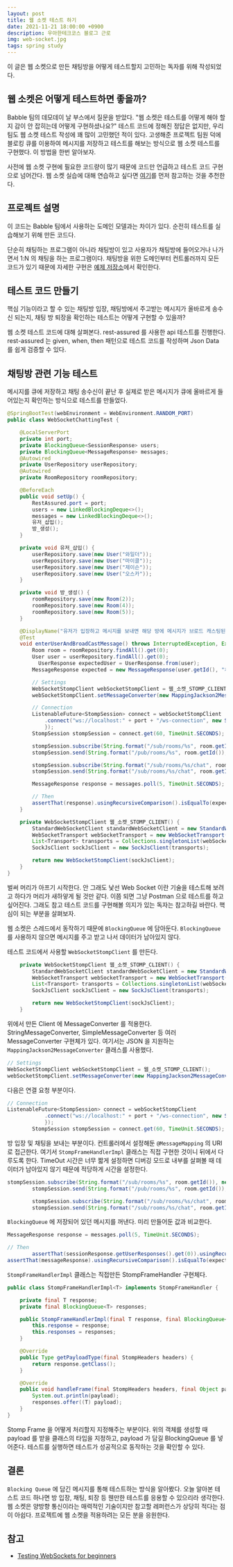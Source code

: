 ```yaml
---
layout: post
title: 웹 소켓 테스트 하기
date: 2021-11-21 18:00:00 +0900
description: 우아한테크코스 블로그 근로
img: web-socket.jpg
tags: spring study
---
```


이 글은 웹 소켓으로 만든 채팅방을 어떻게 테스트할지 고민하는 독자를 위해 작성되었다. 

## 웹 소켓은 어떻게 테스트하면 좋을까?

Babble 팀의 데모데이 날 부스에서 질문을 받았다. "웹 소켓은 테스트를 어떻게 해야 할 지 감이 안 잡히는데 어떻게 구현하셨나요?" 테스트 코드에 정해진 정답은 없지만, 우리 팀도 웹 소켓 테스트 작성에 꽤 많이 고민했던 적이 있다. 고생해준 프로젝트 팀원 덕에 블로킹 큐를 이용하여 메시지를 저장하고 테스트를 해보는 방식으로 웹 소켓 테스트를 구현했다. 이 방법을 한번 알아보자.

사전에 웹 소켓 구현에 필요한 코드량이 많기 때문에 코드만 언급하고 테스트 코드 구현으로 넘어간다. 웹 소켓 실습에 대해 연습하고 싶다면 [여기](https://tecoble.techcourse.co.kr/post/2021-09-05-web-socket-practice/)를 먼저 참고하는 것을 추천한다.

## 프로젝트 설명

이 코드는 Babble 팀에서 사용하는 도메인 모델과는 차이가 있다. 순전히 테스트를 실습해보기 위해 만든 코드다. 

단순히 채팅하는 프로그램이 아니라 채팅방이 있고 사용자가 채팅방에 들어오거나 나가면서 1:N 의 채팅을 하는 프로그램이다. 채팅방을 위한 도메인부터 컨트롤러까지 모든 코드가 있기 때문에 자세한 구현은 [예제 저장소](https://github.com/lns13301/jwp-web-socket/tree/feature/practice)에서 확인한다.



## 테스트 코드 만들기

핵심 기능이라고 할 수 있는 채팅방 입장, 채팅방에서 주고받는 메시지가 올바르게 송수신 되는지, 채팅 방 퇴장을 확인하는 테스트는 어떻게 구현할 수 있을까?

웹 소켓 테스트 코드에 대해 살펴본다. rest-assured 를 사용한 api 테스트를 진행한다. rest-assured 는 given, when, then 패턴으로 테스트 코드를 작성하며 Json Data 를 쉽게 검증할 수 있다.

## 채팅방 관련 기능 테스트

메시지를 큐에 저장하고 채팅 송수신이 끝난 후 실제로 받은 메시지가 큐에 올바르게 들어있는지 확인하는 방식으로 테스트를 만들었다.

```java
@SpringBootTest(webEnvironment = WebEnvironment.RANDOM_PORT)
public class WebSocketChattingTest {

    @LocalServerPort
    private int port;
    private BlockingQueue<SessionResponse> users;
    private BlockingQueue<MessageResponse> messages;
    @Autowired
    private UserRepository userRepository;
    @Autowired
    private RoomRepository roomRepository;

    @BeforeEach
    public void setUp() {
        RestAssured.port = port;
        users = new LinkedBlockingDeque<>();
        messages = new LinkedBlockingDeque<>();
        유저_삽입();
        방_생성();
    }

    private void 유저_삽입() {
        userRepository.save(new User("와일더"));
        userRepository.save(new User("마이클"));
        userRepository.save(new User("제이슨"));
        userRepository.save(new User("오스카"));
    }

    private void 방_생성() {
        roomRepository.save(new Room(2));
        roomRepository.save(new Room(4));
        roomRepository.save(new Room(5));
    }

    @DisplayName("유저가 입장하고 메시지를 보내면 해당 방에 메시지가 브로드 캐스팅된다.")
    @Test
    void enterUserAndBroadCastMessage() throws InterruptedException, ExecutionException, TimeoutException {
        Room room = roomRepository.findAll().get(0);
        User user = userRepository.findAll().get(0);
          UserResponse expectedUser = UserResponse.from(user);
        MessageResponse expected = new MessageResponse(user.getId(), "채팅을 보내 봅니다.");

        // Settings
        WebSocketStompClient webSocketStompClient = 웹_소켓_STOMP_CLIENT();
        webSocketStompClient.setMessageConverter(new MappingJackson2MessageConverter());

        // Connection
        ListenableFuture<StompSession> connect = webSocketStompClient
            .connect("ws://localhost:" + port + "/ws-connection", new StompSessionHandlerAdapter() {
            });
        StompSession stompSession = connect.get(60, TimeUnit.SECONDS);

        stompSession.subscribe(String.format("/sub/rooms/%s", room.getId()), new StompFrameHandlerImpl(new SessionResponse(), users));
        stompSession.send(String.format("/pub/rooms/%s", room.getId()), new SessionRequest(user.getId(), "1A2B3C4D"));

        stompSession.subscribe(String.format("/sub/rooms/%s/chat", room.getId()), new StompFrameHandlerImpl(new MessageResponse(), messages));
        stompSession.send(String.format("/sub/rooms/%s/chat", room.getId()), new MessageRequest(user.getId(), "채팅을 보내 봅니다."));

        MessageResponse response = messages.poll(5, TimeUnit.SECONDS);

        // Then
        assertThat(response).usingRecursiveComparison().isEqualTo(expected);
    }

    private WebSocketStompClient 웹_소켓_STOMP_CLIENT() {
        StandardWebSocketClient standardWebSocketClient = new StandardWebSocketClient();
        WebSocketTransport webSocketTransport = new WebSocketTransport(standardWebSocketClient);
        List<Transport> transports = Collections.singletonList(webSocketTransport);
        SockJsClient sockJsClient = new SockJsClient(transports);

        return new WebSocketStompClient(sockJsClient);
    }
}
```

벌써 머리가 아프기 시작한다. 안 그래도 낯선 Web Socket 이란 기술을 테스트해 보려고 하다가 머리가 새하얗게 될 것만 같다. 이쯤 되면 그냥 Postman 으로 테스트를 하고 싶어진다. 그래도 참고 테스트 코드를 구현해볼 의지가 있는 독자는 참고하길 바란다. 핵심이 되는 부분을 살펴보자.

웹 소켓은 스레드에서 동작하기 때문에 `BlockingQueue` 에 담아둔다. `BlockingQueue`를 사용하지 않으면 메시지를 주고 받고 나서 데이터가 남아있지 않다.

테스트 코드에서 사용할 `WebSocketStompClient` 를 만든다.

```java
    private WebSocketStompClient 웹_소켓_STOMP_CLIENT() {
        StandardWebSocketClient standardWebSocketClient = new StandardWebSocketClient();
        WebSocketTransport webSocketTransport = new WebSocketTransport(standardWebSocketClient);
        List<Transport> transports = Collections.singletonList(webSocketTransport);
        SockJsClient sockJsClient = new SockJsClient(transports);

        return new WebSocketStompClient(sockJsClient);
    }
```

위에서 만든 Client 에 MessageConverter 를 적용한다. StringMessageConverter, SimpleMessageConverter 등 여러 MessageConverter 구현체가 있다. 여기서는 JSON 을 지원하는 `MappingJackson2MessageConverter` 클래스를 사용했다.

```java
// Settings
WebSocketStompClient webSocketStompClient = 웹_소켓_STOMP_CLIENT();
webSocketStompClient.setMessageConverter(new MappingJackson2MessageConverter()); 
```

다음은 연결 요청 부분이다.

```java
// Connection
ListenableFuture<StompSession> connect = webSocketStompClient
            .connect("ws://localhost:" + port + "/ws-connection", new StompSessionHandlerAdapter() {
            });
        StompSession stompSession = connect.get(60, TimeUnit.SECONDS);
```

방 입장 및 채팅을 보내는 부분이다. 컨트롤러에서 설정해둔 `@MessageMapping` 의 URI 로 접근한다. 여기서 `StompFrameHandlerImpl` 클래스는 직접 구현한 것이니 뒤에서 다루도록 한다. TimeOut 시간은 너무 짧게 설정하면 디버깅 모드로 내부를 살펴볼 때 데이터가 남아있지 않기 때문에 적당하게 시간을 설정한다.

```java
stompSession.subscribe(String.format("/sub/rooms/%s", room.getId()), new StompFrameHandlerImpl(new SessionResponse(), users));
        stompSession.send(String.format("/pub/rooms/%s", room.getId()), new SessionRequest(user.getId(), "1A2B3C4D"));

        stompSession.subscribe(String.format("/sub/rooms/%s/chat", room.getId()), new StompFrameHandlerImpl(new MessageResponse(), messages));
        stompSession.send(String.format("/sub/rooms/%s/chat", room.getId()), new MessageRequest(user.getId(), "채팅을 보내 봅니다."));

```

`BlockingQueue` 에 저장되어 있던 메시지를 꺼낸다. 미리 만들어둔 값과 비교한다.

```java
MessageResponse response = messages.poll(5, TimeUnit.SECONDS);

// Then
        assertThat(sessionResponse.getUserResponses().get(0)).usingRecursiveComparison().isEqualTo(expectedUser);
assertThat(messageResponse).usingRecursiveComparison().isEqualTo(expectedMessage);
```

`StompFrameHandlerImpl` 클래스는 직접만든 StompFrameHandler 구현체다. 

```java
public class StompFrameHandlerImpl<T> implements StompFrameHandler {

    private final T response;
    private final BlockingQueue<T> responses;

    public StompFrameHandlerImpl(final T response, final BlockingQueue<T> responses) {
        this.response = response;
        this.responses = responses;
    }

    @Override
    public Type getPayloadType(final StompHeaders headers) {
        return response.getClass();
    }

    @Override
    public void handleFrame(final StompHeaders headers, final Object payload) {
        System.out.println(payload);
        responses.offer((T) payload);
    }
}
```

Stomp Frame 을 어떻게 처리할지 지정해주는 부분이다. 위의 객체를 생성할 때 payload 를 받을 클래스의 타입을 지정하고, payload 가 담길 BlockingQueue 를 넣어준다. 테스트를 실행하면 테스트가 성공적으로 동작하는 것을 확인할 수 있다.



## 결론

`Blocking Queue` 에 담긴 메시지를 통해 테스트하는 방식을 알아봤다. 오늘 알아본 테스트 코드 하나면 방 입장, 채팅, 퇴장 등 웬만한 테스트를 응용할 수 있으리라 생각한다. 웹 소켓은 양방향 통신이라는 매력적인 기술이지만 참고할 레퍼런스가 상당히 적다는 점이 아쉽다. 프로젝트에 웹 소켓을 적용하려는 모든 분을 응원한다.



## 참고

- [Testing WebSockets for beginners](https://blog.scottlogic.com/2019/07/23/Testing-WebSockets-for-beginners.html)
